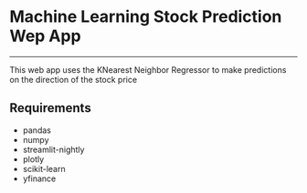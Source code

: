 # Machine Learning Stock Prediction Wep App
---
This web app uses the KNearest Neighbor Regressor to make predictions on the direction of the stock price  
## Requirements
- pandas
- numpy
- streamlit-nightly
- plotly
- scikit-learn
- yfinance 
